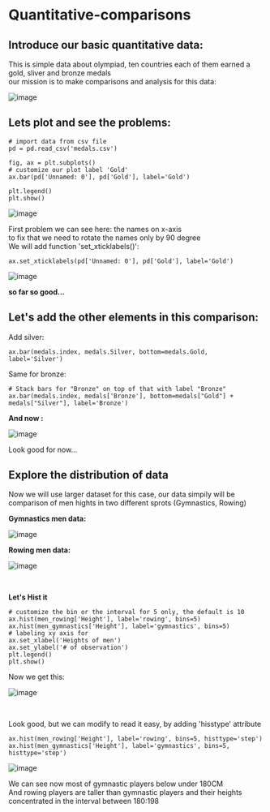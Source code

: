 # Quantitative-comparisons
## Introduce our basic quantitative data:

This is simple data about olympiad, ten countries each of them earned a gold, sliver and bronze medals <br />
our mission is to make comparisons and analysis for this data:

![image](https://user-images.githubusercontent.com/43391147/126034931-f1a99f84-58a3-4e27-a0d0-0dde22913e90.png)

## Lets plot and see the problems:

```
# import data from csv file
pd = pd.read_csv('medals.csv')

fig, ax = plt.subplots()
# customize our plot label 'Gold'
ax.bar(pd['Unnamed: 0'], pd['Gold'], label='Gold')

plt.legend()
plt.show()
```

![image](https://user-images.githubusercontent.com/43391147/126035081-cb7e80a0-8df3-4f80-bf92-621eec27b5c3.png)

First problem we can see here: the names on x-axis<br />
to fix that we need to rotate the names only by 90 degree<br />
We will add function 'set_xticklabels()':

```
ax.set_xticklabels(pd['Unnamed: 0'], pd['Gold'], label='Gold')
```

![image](https://user-images.githubusercontent.com/43391147/126035161-962b8207-a613-44a5-a014-254b14afafaf.png)

**so far so good...**

## Let's add the other elements in this comparison:

Add silver:<br />

```
ax.bar(medals.index, medals.Silver, bottom=medals.Gold, label='Silver')
```

Same for bronze:<br />

```
# Stack bars for "Bronze" on top of that with label "Bronze"
ax.bar(medals.index, medals['Bronze'], bottom=medals["Gold"] + medals["Silver"], label='Bronze')
```

**And now :**

![image](https://user-images.githubusercontent.com/43391147/126035332-f8322888-6d84-43e0-9129-d21a6e95b677.png)

Look good for now...

## Explore the distribution of data

Now we will use larger dataset for this case, our data simpily will be comparison of men hights in two different sprots (Gymnastics, Rowing)

**Gymnastics men data:**

![image](https://user-images.githubusercontent.com/43391147/126051549-8a0abc6c-2a9a-47de-b179-23a2133b5ad4.png)
<br />

**Rowing men data:**

![image](https://user-images.githubusercontent.com/43391147/126051566-8b3b700b-692a-483a-ad41-a397a6429451.png)

<br />

**Let's Hist it**

```
# customize the bin or the interval for 5 only, the default is 10
ax.hist(men_rowing['Height'], label='rowing', bins=5)
ax.hist(men_gymnastics['Height'], label='gymnastics', bins=5)
# labeling xy axis for 
ax.set_xlabel('Heights of men')
ax.set_ylabel('# of observation')
plt.legend()
plt.show()
```

Now we get this:

![image](https://user-images.githubusercontent.com/43391147/126051754-e2e78f65-533f-41af-9fc6-1d5be871b5c1.png)

<br />

Look good, but we can modify to read it easy, by adding 'hisstype' attribute <br />

```
ax.hist(men_rowing['Height'], label='rowing', bins=5, histtype='step')
ax.hist(men_gymnastics['Height'], label='gymnastics', bins=5, histtype='step')
```

![image](https://user-images.githubusercontent.com/43391147/126051780-db94ec81-a1d7-4ace-863b-00c217791f8a.png)
<br />

We can see now most of gymnastic players below under 180CM <br />
And rowing players are taller than gymnastic players and their heights concentrated in the interval between 180:198<br>




